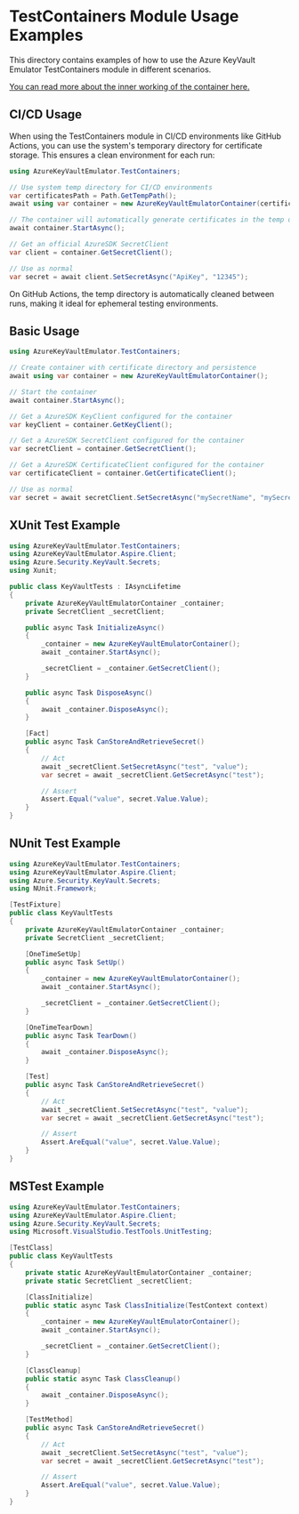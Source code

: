 # TestContainers Module Usage Examples

This directory contains examples of how to use the Azure KeyVault Emulator TestContainers module in different scenarios.

[You can read more about the inner working of the container here.](./README.md)

## CI/CD Usage

When using the TestContainers module in CI/CD environments like GitHub Actions, you can use the system's temporary directory for certificate storage. This ensures a clean environment for each run:

```csharp
using AzureKeyVaultEmulator.TestContainers;

// Use system temp directory for CI/CD environments
var certificatesPath = Path.GetTempPath();
await using var container = new AzureKeyVaultEmulatorContainer(certificatesPath);

// The container will automatically generate certificates in the temp directory
await container.StartAsync();

// Get an official AzureSDK SecretClient
var client = container.GetSecretClient();

// Use as normal
var secret = await client.SetSecretAsync("ApiKey", "12345");
```

On GitHub Actions, the temp directory is automatically cleaned between runs, making it ideal for ephemeral testing environments.

## Basic Usage

```csharp
using AzureKeyVaultEmulator.TestContainers;

// Create container with certificate directory and persistence
await using var container = new AzureKeyVaultEmulatorContainer();

// Start the container
await container.StartAsync();

// Get a AzureSDK KeyClient configured for the container
var keyClient = container.GetKeyClient();

// Get a AzureSDK SecretClient configured for the container
var secretClient = container.GetSecretClient();

// Get a AzureSDK CertificateClient configured for the container
var certificateClient = container.GetCertificateClient();

// Use as normal
var secret = await secretClient.SetSecretAsync("mySecretName", "mySecretValue");
```

## XUnit Test Example

```csharp
using AzureKeyVaultEmulator.TestContainers;
using AzureKeyVaultEmulator.Aspire.Client;
using Azure.Security.KeyVault.Secrets;
using Xunit;

public class KeyVaultTests : IAsyncLifetime
{
    private AzureKeyVaultEmulatorContainer _container;
    private SecretClient _secretClient;

    public async Task InitializeAsync()
    {
        _container = new AzureKeyVaultEmulatorContainer();
        await _container.StartAsync();

        _secretClient = _container.GetSecretClient();
    }

    public async Task DisposeAsync()
    {
        await _container.DisposeAsync();
    }

    [Fact]
    public async Task CanStoreAndRetrieveSecret()
    {
        // Act
        await _secretClient.SetSecretAsync("test", "value");
        var secret = await _secretClient.GetSecretAsync("test");

        // Assert
        Assert.Equal("value", secret.Value.Value);
    }
}
```

## NUnit Test Example

```csharp
using AzureKeyVaultEmulator.TestContainers;
using AzureKeyVaultEmulator.Aspire.Client;
using Azure.Security.KeyVault.Secrets;
using NUnit.Framework;

[TestFixture]
public class KeyVaultTests
{
    private AzureKeyVaultEmulatorContainer _container;
    private SecretClient _secretClient;

    [OneTimeSetUp]
    public async Task SetUp()
    {
        _container = new AzureKeyVaultEmulatorContainer();
        await _container.StartAsync();

        _secretClient = _container.GetSecretClient();
    }

    [OneTimeTearDown]
    public async Task TearDown()
    {
        await _container.DisposeAsync();
    }

    [Test]
    public async Task CanStoreAndRetrieveSecret()
    {
        // Act
        await _secretClient.SetSecretAsync("test", "value");
        var secret = await _secretClient.GetSecretAsync("test");

        // Assert
        Assert.AreEqual("value", secret.Value.Value);
    }
}
```

## MSTest Example

```csharp
using AzureKeyVaultEmulator.TestContainers;
using AzureKeyVaultEmulator.Aspire.Client;
using Azure.Security.KeyVault.Secrets;
using Microsoft.VisualStudio.TestTools.UnitTesting;

[TestClass]
public class KeyVaultTests
{
    private static AzureKeyVaultEmulatorContainer _container;
    private static SecretClient _secretClient;

    [ClassInitialize]
    public static async Task ClassInitialize(TestContext context)
    {
        _container = new AzureKeyVaultEmulatorContainer();
        await _container.StartAsync();

        _secretClient = _container.GetSecretClient();
    }

    [ClassCleanup]
    public static async Task ClassCleanup()
    {
        await _container.DisposeAsync();
    }

    [TestMethod]
    public async Task CanStoreAndRetrieveSecret()
    {
        // Act
        await _secretClient.SetSecretAsync("test", "value");
        var secret = await _secretClient.GetSecretAsync("test");

        // Assert
        Assert.AreEqual("value", secret.Value.Value);
    }
}
```